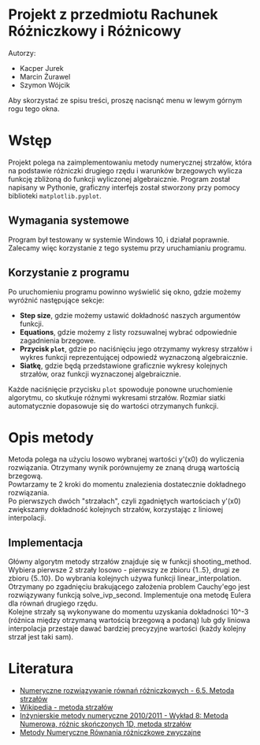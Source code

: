# Projekt z przedmiotu Rachunek Różniczkowy i Różnicowy

Autorzy:
<ul>
  <li>Kacper Jurek</li>
  <li>Marcin Żurawel</li>
  <li>Szymon Wójcik</li>
</ul>

Aby skorzystać ze spisu treści, proszę nacisnąć menu w lewym górnym rogu tego okna.

# Wstęp

Projekt polega na zaimplementowaniu metody numerycznej strzałów, która na podstawie różniczki drugiego rzędu i warunków brzegowych wylicza funkcję zbliżoną do funkcji wyliczonej algebraicznie. Program został napisany w Pythonie, graficzny interfejs został stworzony przy pomocy biblioteki `matplotlib.pyplot`.

## Wymagania systemowe

Program był testowany w systemie Windows 10, i działał poprawnie. Zalecamy więc korzystanie z tego systemu przy uruchamianiu programu.

## Korzystanie z programu

Po uruchomieniu programu powinno wyświelić się okno, gdzie możemy wyróżnić następujące sekcje:
- __Step size__, gdzie możemy ustawić dokładność naszych argumentów funkcji.
- __Equations__, gdzie możemy z listy rozsuwalnej wybrać odpowiednie zagadnienia brzegowe.
- __Przycisk `plot`__, gdzie po naciśnięciu jego otrzymamy wykresy strzałów i wykres funkcji reprezentującej odpowiedź wyznaczoną algebraicznie.
- __Siatkę__, gdzie będą przedstawione graficznie wykresy kolejnych strzałów, oraz funkcji wyznaczonej algebraicznie.

Każde naciśnięcie przycisku `plot` spowoduje ponowne uruchomienie algorytmu, co skutkuje różnymi wykresami strzałów.
Rozmiar siatki automatycznie dopasowuje się do wartości otrzymanych funkcji.

# Opis metody

Metoda polega na użyciu losowo wybranej wartości y'(x0) do wyliczenia rozwiązania. Otrzymany wynik porównujemy ze znaną drugą wartością brzegową.\
Powtarzamy te 2 kroki do momentu znalezienia dostatecznie dokładnego rozwiązania.\
Po pierwszych dwóch "strzałach", czyli zgadniętych wartościach y'(x0) zwiększamy dokładność kolejnych strzałów, korzystając z liniowej interpolacji.

## Implementacja

Główny algorytm metody strzałów znajduje się w funkcji shooting_method. Wybiera pierwsze 2 strzały losowo - pierwszy ze zbioru {1..5}, drugi ze zbioru {5..10}.
Do wybrania kolejnych używa funkcji linear_interpolation.\
Otrzymany po zgadnięciu brakującego założenia problem Cauchy'ego jest rozwiązywany funkcją solve_ivp_second. Implementuje ona metodę Eulera dla równań drugiego rzędu.\
Kolejne strzały są wykonywane do momentu uzyskania dokładności 10^-3 (różnica między otrzymaną wartością brzegową a podaną) lub gdy liniowa interpolacja przestaje dawać bardziej precyzyjne wartości (każdy kolejny strzał jest taki sam).

# Literatura

- [Numeryczne rozwiązywanie równań różniczkowych - 6.5. Metoda strzałów](https://mst.mimuw.edu.pl/lecture.php?lecture=nrr&part=Ch6&fbclid=IwAR1p5peMRisEqJiwsH8QCsOHMHEBsbFqin3WmF1HWAToaFC5UGvYP6Hbmac#S5)
- [Wikipedia - metoda strzałów](https://pl.wikipedia.org/wiki/Metoda_strzałów)
- [Inżynierskie metody numeryczne 2010/2011 - Wykład 8: Metoda Numerowa, różnic skończonych 1D, metoda strzałów](https://home.agh.edu.pl/~bszafran/imn10/szpi2.pdf)
- [Metody Numeryczne Równania różniczkowe zwyczajne](http://wygasz.edu.pl/ludzie/szewczuk/mn_data/wyklad7.pdf)
